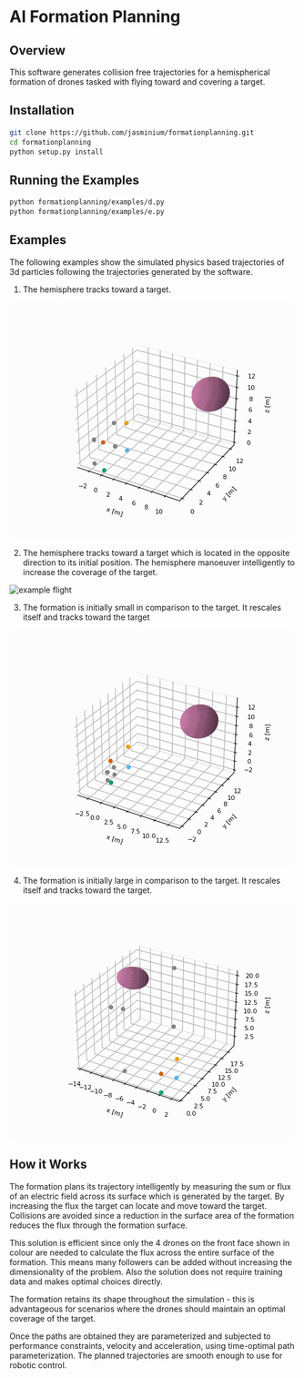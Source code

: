 AI Formation Planning
========================

## Overview

This software generates collision free trajectories for a hemispherical formation of drones tasked with flying toward and covering a target.

## Installation

```bash
git clone https://github.com/jasminium/formationplanning.git
cd formationplanning
python setup.py install
```

## Running the Examples

```bash
python formationplanning/examples/d.py
python formationplanning/examples/e.py
```

## Examples

The following examples show the simulated physics based trajectories of 3d particles following the trajectories generated by the software.

1. The hemisphere tracks toward a target.

![example flight](example_d_1/Figure%209.gif)

2. The hemisphere tracks toward a target which is located in the opposite direction to its initial position. The hemisphere manoeuver intelligently to increase the coverage of the target.

![example flight](example_d_2/Figure%2010.gif)

3. The formation is initially small in comparison to the target. It rescales itself and tracks toward the target

![example flight](example_e_1/Figure.gif)

4. The formation is initially large in comparison to the target. It rescales itself and tracks toward the target.

![example flight](example_e_2/Figure.gif)

## How it Works

The formation plans its trajectory intelligently by measuring the sum or flux of an electric field across its surface which is generated by the target. By increasing the flux the target can locate and move toward the target. Collisions are avoided since a reduction in the surface area of the formation reduces  the flux through the formation surface.

This solution is efficient since only the 4 drones on the front face shown in colour are needed to calculate the flux across the entire surface of the formation. This means many followers can be added without increasing the dimensionality of the problem. Also the solution does not require training data and makes optimal choices directly.

The formation retains its shape throughout the simulation - this is advantageous for scenarios where the drones should maintain an optimal coverage of the target.

Once the paths are obtained they are parameterized and subjected to performance constraints, velocity and acceleration, using time-optimal path parameterization. The planned trajectories are smooth enough to use for robotic control.
